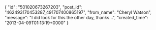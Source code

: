  {
   "id": "501020673267203",
   "post_id": "462493170453287_491707400865197",
   "from_name": "Cheryl Watson",
   "message": "I did look for this the other day, thanks...",
   "created_time": "2013-04-09T01:13:19+0000"
 }
